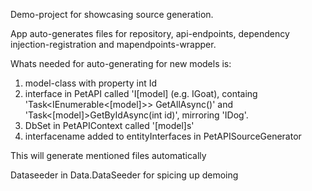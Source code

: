 Demo-project for showcasing source generation.

App auto-generates files for repository, api-endpoints, dependency injection-registration and mapendpoints-wrapper.

Whats needed for auto-generating for new models is:
1. model-class with property int Id
2. interface in PetAPI called 'I[model] (e.g. IGoat), containg 'Task<IEnumerable<[model]>> GetAllAsync()' and 'Task<[model]>GetByIdAsync(int id)', mirroring 'IDog'.
3. DbSet in PetAPIContext called '[model]s'
4. interfacename added to entityInterfaces in PetAPISourceGenerator

This will generate mentioned files automatically

Dataseeder in Data.DataSeeder for spicing up demoing
